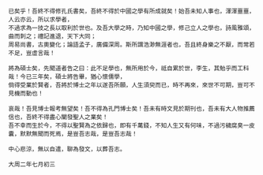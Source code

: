     已矣乎！吾終不得修孔氏書矣，吾終不得於中國之學有所成就矣！始吾未知人事也，渾渾噩噩，人云亦云，所以求學者，
    不過求為一技之長以取利於世也。及吾大學之時，乃知中國之學，修己立人之學也，詩風雅頌，曲而刺之；禮記進退，天下大同；
    周易尚書，古奧變化；論語孟子，廣備深周。斯所謂浩渺無涯者也，吾且終身樂之不厭，而常若不足，豈虛言哉！

    將為碩士矣，先聞道者告之曰：此不足學也，無所用於今，祗自累於世，李生，其勉乎而工科哉！今已三年矣，碩士將告畢，猶心懷儒學，
    倘得受業於賢者，吾將於博士之年以遂吾所願，人生須臾而已，時不再來，來世不可期，豈可不見機而動也！

    哀哉！吾見博士報考無望矣！吾不得為孔門博士矣！吾未有時文見於期刊也，吾未有大人物推薦信也，吾終不得盡心闡發聖人之業矣！
    吾不幸而生於今，不得以聖賢為之依歸也，即有千萬錢，不知人生又有何味，不過污穢腐臭一皮囊，默默無聞而死焉，是豈吾志哉，是豈吾志哉！

    中心悲涼，無以自遣，聊為發文，以葬吾志。

    大周二年七月初三
